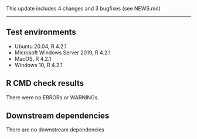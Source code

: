 This update includes 4 changes and 3 bugfixes (see NEWS.md)

---

## Test environments
* Ubuntu 20.04, R 4.2.1
* Microsoft Windows Server 2019, R 4.2.1
* MacOS, R 4.2.1
* Windows 10, R 4.2.1

## R CMD check results

There were no ERRORs or WARNINGs. 

## Downstream dependencies

There are no downstream dependencies